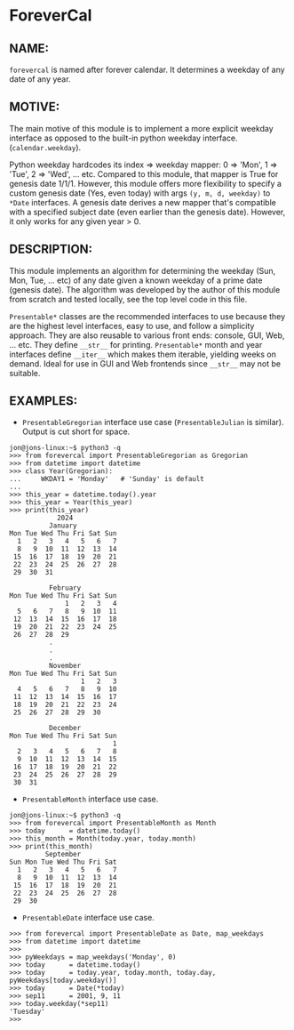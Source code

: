 # ForeverCal


NAME:
-----

``forevercal`` is named after forever calendar. It determines a weekday of any date of any year.


MOTIVE:
-------

The main motive of this module is to implement a more explicit weekday interface as opposed to the built-in python weekday interface. (``calendar.weekday``). 

Python weekday hardcodes its index => weekday mapper: 0 => 'Mon', 1 => 'Tue', 2 => 'Wed', ... etc. Compared to this module, that mapper is True for genesis date 1/1/1. However, this module offers more flexibility to specify a custom genesis date (Yes, even today) with args ``(y, m, d, weekday)`` to ``*Date`` interfaces. A genesis date derives a new mapper that's compatible with a specified subject date (even earlier than the genesis date). However, it only works for any given year > 0.


DESCRIPTION:
------------

This module implements an algorithm for determining the weekday (Sun, Mon, Tue, ... etc) of any date given a known weekday of a prime date (genesis date). The algorithm was developed by the author of this module from scratch and tested locally, see the top level code in this file.

``Presentable*`` classes are the recommended interfaces to use because they are the highest level interfaces, easy to use, and follow a simplicity approach. They are also reusable to various front ends: console, GUI, Web, ... etc. They define ``__str__`` for printing. ``Presentable*`` month and year interfaces define ``__iter__`` which makes them iterable, yielding weeks on demand. Ideal for use in GUI and Web frontends since ``__str__`` may not be suitable.


EXAMPLES:
--------
- ``PresentableGregorian`` interface use case (``PresentableJulian`` is similar). Output is cut short for space.

```
jon@jons-linux:~$ python3 -q
>>> from forevercal import PresentableGregorian as Gregorian
>>> from datetime import datetime
>>> class Year(Gregorian):
...     WKDAY1 = 'Monday'   # 'Sunday' is default
... 
>>> this_year = datetime.today().year
>>> this_year = Year(this_year)
>>> print(this_year)
            2024            
          January           
Mon Tue Wed Thu Fri Sat Sun
  1   2   3   4   5   6   7
  8   9  10  11  12  13  14
 15  16  17  18  19  20  21
 22  23  24  25  26  27  28
 29  30  31                

          February          
Mon Tue Wed Thu Fri Sat Sun
              1   2   3   4
  5   6   7   8   9  10  11
 12  13  14  15  16  17  18
 19  20  21  22  23  24  25
 26  27  28  29
          .
          .
          .
          November          
Mon Tue Wed Thu Fri Sat Sun
                  1   2   3
  4   5   6   7   8   9  10
 11  12  13  14  15  16  17
 18  19  20  21  22  23  24
 25  26  27  28  29  30    

          December          
Mon Tue Wed Thu Fri Sat Sun
                          1
  2   3   4   5   6   7   8
  9  10  11  12  13  14  15
 16  17  18  19  20  21  22
 23  24  25  26  27  28  29
 30  31
```


- `PresentableMonth` interface use case.

```
jon@jons-linux:~$ python3 -q
>>> from forevercal import PresentableMonth as Month
>>> today      = datetime.today()
>>> this_month = Month(today.year, today.month)
>>> print(this_month)
         September          
Sun Mon Tue Wed Thu Fri Sat
  1   2   3   4   5   6   7
  8   9  10  11  12  13  14
 15  16  17  18  19  20  21
 22  23  24  25  26  27  28
 29  30
```

- `PresentableDate` interface use case.

```
>>> from forevercal import PresentableDate as Date, map_weekdays
>>> from datetime import datetime
>>> 
>>> pyWeekdays = map_weekdays('Monday', 0)
>>> today      = datetime.today()
>>> today      = today.year, today.month, today.day, pyWeekdays[today.weekday()]
>>> today      = Date(*today)
>>> sep11      = 2001, 9, 11
>>> today.weekday(*sep11)
'Tuesday'
>>>
```
